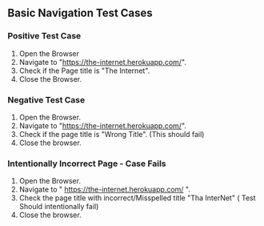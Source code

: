 ## Basic Navigation Test Cases

### Positive Test Case

1. Open the Browser
2. Navigate to "https://the-internet.herokuapp.com/".
3. Check if the Page title is "The Internet".
4. Close the Browser.

### Negative Test Case

1. Open the Browser.
2. Navigate to "https://the-internet.herokuapp.com/".
3. Check if the page title is "Wrong Title". (This should fail)
4. Close the browser.

### Intentionally Incorrect Page - Case Fails

1. Open the Browser.
2. Navigate to " https://the-internet.herokuapp.com/ ".
3. Check the page title with incorrect/Misspelled title "Tha InterNet" ( Test Should intentionally fail)
4. Close the browser.